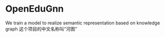 # OpenEduGnn
We train a model to realize semantic representation based on knowledge graph
这个项目的中文名称叫“河图”
